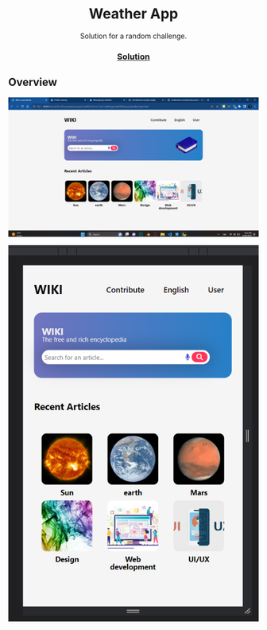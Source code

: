 <!-- Please update value in the {}  -->

<h1 align="center">Weather App</h1>

<div align="center">
   Solution for a random challenge.
</div>

<div align="center">
  <h3>
    <!-- <a href="https://{your-demo-link.your-domain}">
      Demo
    </a>
    <span> | </span> -->
    <a href="https://github.com/MuhammedMiiRanna/Front-End-challenges/tree/main/wiki%20encyclopedia">
      Solution
    </a>
    <!-- <span> | </span>
    <a href="https://devchallenges.io/challenges/mM1UIenRhK808W8qmLWv">
      Challenge
    </a> -->
  </h3>
</div>

## Overview

![screenshot](screenshots\1.png)

![screenshot](screenshots\2.png)
